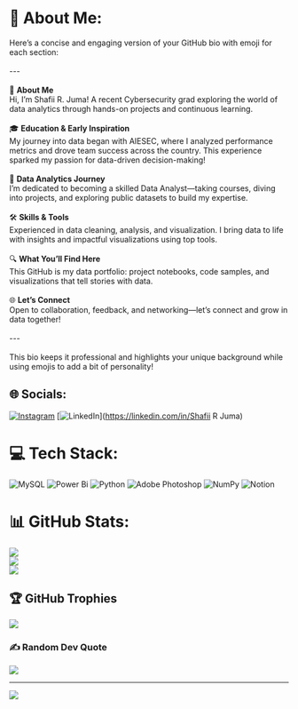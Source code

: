 # 💫 About Me:
Here’s a concise and engaging version of your GitHub bio with emoji for each section:<br><br>---<br><br>👋 **About Me**  <br>Hi, I’m Shafii R. Juma! A recent Cybersecurity grad exploring the world of data analytics through hands-on projects and continuous learning.  <br><br>🎓 **Education & Early Inspiration**  <br>My journey into data began with AIESEC, where I analyzed performance metrics and drove team success across the country. This experience sparked my passion for data-driven decision-making!<br><br>💼 **Data Analytics Journey**  <br>I’m dedicated to becoming a skilled Data Analyst—taking courses, diving into projects, and exploring public datasets to build my expertise.<br><br>🛠️ **Skills & Tools**  <br>Experienced in data cleaning, analysis, and visualization. I bring data to life with insights and impactful visualizations using top tools.<br><br>🔍 **What You’ll Find Here**  <br>This GitHub is my data portfolio: project notebooks, code samples, and visualizations that tell stories with data.<br><br>🌐 **Let’s Connect**  <br>Open to collaboration, feedback, and networking—let’s connect and grow in data together! <br><br>---<br><br>This bio keeps it professional and highlights your unique background while using emojis to add a bit of personality!


## 🌐 Socials:
[![Instagram](https://img.shields.io/badge/Instagram-%23E4405F.svg?logo=Instagram&logoColor=white)](https://instagram.com/shafii_iam) [![LinkedIn](https://img.shields.io/badge/LinkedIn-%230077B5.svg?logo=linkedin&logoColor=white)](https://linkedin.com/in/Shafii R Juma) 

# 💻 Tech Stack:
![MySQL](https://img.shields.io/badge/mysql-4479A1.svg?style=for-the-badge&logo=mysql&logoColor=white) ![Power Bi](https://img.shields.io/badge/power_bi-F2C811?style=for-the-badge&logo=powerbi&logoColor=black) ![Python](https://img.shields.io/badge/python-3670A0?style=for-the-badge&logo=python&logoColor=ffdd54) ![Adobe Photoshop](https://img.shields.io/badge/adobe%20photoshop-%2331A8FF.svg?style=for-the-badge&logo=adobe%20photoshop&logoColor=white) ![NumPy](https://img.shields.io/badge/numpy-%23013243.svg?style=for-the-badge&logo=numpy&logoColor=white) ![Notion](https://img.shields.io/badge/Notion-%23000000.svg?style=for-the-badge&logo=notion&logoColor=white)
# 📊 GitHub Stats:
![](https://github-readme-stats.vercel.app/api?username=ShafiiRJuma&theme=dark&hide_border=false&include_all_commits=false&count_private=false)<br/>
![](https://github-readme-streak-stats.herokuapp.com/?user=ShafiiRJuma&theme=dark&hide_border=false)<br/>
![](https://github-readme-stats.vercel.app/api/top-langs/?username=ShafiiRJuma&theme=dark&hide_border=false&include_all_commits=false&count_private=false&layout=compact)

## 🏆 GitHub Trophies
![](https://github-profile-trophy.vercel.app/?username=ShafiiRJuma&theme=radical&no-frame=false&no-bg=true&margin-w=4)

### ✍️ Random Dev Quote
![](https://quotes-github-readme.vercel.app/api?type=horizontal&theme=radical)

---
[![](https://visitcount.itsvg.in/api?id=ShafiiRJuma&icon=0&color=0)](https://visitcount.itsvg.in)

<!-- Proudly created with GPRM ( https://gprm.itsvg.in ) -->
